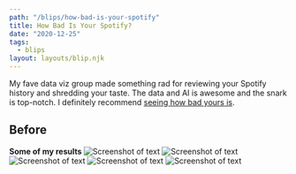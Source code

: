 ```yaml
---
path: "/blips/how-bad-is-your-spotify"
title: How Bad Is Your Spotify?
date: "2020-12-25"
tags:
  - blips
layout: layouts/blip.njk
---
```


My fave data viz group made something rad for reviewing your Spotify history and shredding your taste. The data and AI is awesome and the snark is top-notch. I definitely recommend [seeing how bad yours is](https://pudding.cool/2020/12/judge-my-spotify).

## Before

**Some of my results**
![Screenshot of text](/img/blips/how-bad-is-your-spotify/screenshot-01.png)
![Screenshot of text](/img/blips/how-bad-is-your-spotify/screenshot-02.png)
![Screenshot of text](/img/blips/how-bad-is-your-spotify/screenshot-03.png)
![Screenshot of text](/img/blips/how-bad-is-your-spotify/screenshot-04.png)
![Screenshot of text](/img/blips/how-bad-is-your-spotify/screenshot-05.png)
